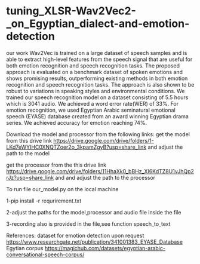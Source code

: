 # tuning_XLSR-Wav2Vec2-_on_Egyptian_dialect-and-emotion-detection

our work
Wav2Vec is trained on a large dataset of speech samples and is able to extract high-level features from the speech signal that are useful for both emotion recognition and speech recognition tasks. The proposed approach is evaluated on a benchmark dataset of spoken emotions and shows promising results, outperforming existing methods in both emotion recognition and speech recognition tasks. The approach is also shown to be robust to variations in speaking styles and environmental conditions. We  trained our speech recognition model on a dataset consisting of 5.5 hours which is 3041 audio.
We achieved a word error rate(WER) of 33%. For emotion recognition, we used Egyptian Arabic seminatural emotional speech (EYASE) database created from an award winning Egyptian drama series. 
We achieved accuracy for emotion reaching 74%. 


Download the model and processor from the following links:
get the model from this drive link https://drive.google.com/drive/folders/1-LKd7eWYIHC0XNQTZoer2o_3kpamZgyB?usp=share_link
and adjust the path to the model 


get the processor from the this drive link https://drive.google.com/drive/folders/11HhaXk0_bBHz_XI6KdTZ8U1vJhQp2rJz?usp=share_link
and and adjust the path to the processor 


To run file our_model.py on the local machine 

1-pip install -r requrirement.txt

2-adjust the paths for the model,processor and audio file inside the file

3-recording also is provided in the file,see function speech_to_text


References:
dataset for emotion detection upon request https://www.researchgate.net/publication/341001383_EYASE_Database
Egytian corpus  https://magichub.com/datasets/egyptian-arabic-conversational-speech-corpus/
